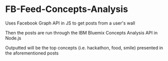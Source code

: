 # FB-Feed-Concepts-Analysis

Uses Facebook Graph API in JS to get posts from a user's wall

Then the posts are run through the IBM Bluemix Concepts Analysis API in Node.js

Outputted will be the top concepts (i.e. hackathon, food, smile) presented in the aforementioned posts
